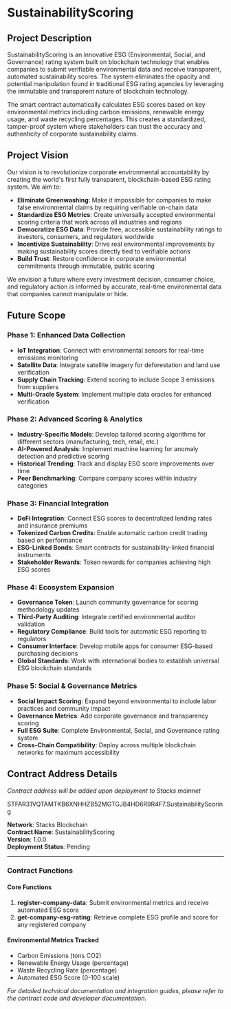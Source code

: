 # SustainabilityScoring

## Project Description

SustainabilityScoring is an innovative ESG (Environmental, Social, and Governance) rating system built on blockchain technology that enables companies to submit verifiable environmental data and receive transparent, automated sustainability scores. The system eliminates the opacity and potential manipulation found in traditional ESG rating agencies by leveraging the immutable and transparent nature of blockchain technology.

The smart contract automatically calculates ESG scores based on key environmental metrics including carbon emissions, renewable energy usage, and waste recycling percentages. This creates a standardized, tamper-proof system where stakeholders can trust the accuracy and authenticity of corporate sustainability claims.

## Project Vision

Our vision is to revolutionize corporate environmental accountability by creating the world's first fully transparent, blockchain-based ESG rating system. We aim to:

- **Eliminate Greenwashing**: Make it impossible for companies to make false environmental claims by requiring verifiable on-chain data
- **Standardize ESG Metrics**: Create universally accepted environmental scoring criteria that work across all industries and regions  
- **Democratize ESG Data**: Provide free, accessible sustainability ratings to investors, consumers, and regulators worldwide
- **Incentivize Sustainability**: Drive real environmental improvements by making sustainability scores directly tied to verifiable actions
- **Build Trust**: Restore confidence in corporate environmental commitments through immutable, public scoring

We envision a future where every investment decision, consumer choice, and regulatory action is informed by accurate, real-time environmental data that companies cannot manipulate or hide.

## Future Scope

### Phase 1: Enhanced Data Collection
- **IoT Integration**: Connect with environmental sensors for real-time emissions monitoring
- **Satellite Data**: Integrate satellite imagery for deforestation and land use verification
- **Supply Chain Tracking**: Extend scoring to include Scope 3 emissions from suppliers
- **Multi-Oracle System**: Implement multiple data oracles for enhanced verification

### Phase 2: Advanced Scoring & Analytics  
- **Industry-Specific Models**: Develop tailored scoring algorithms for different sectors (manufacturing, tech, retail, etc.)
- **AI-Powered Analysis**: Implement machine learning for anomaly detection and predictive scoring
- **Historical Trending**: Track and display ESG score improvements over time
- **Peer Benchmarking**: Compare company scores within industry categories

### Phase 3: Financial Integration
- **DeFi Integration**: Connect ESG scores to decentralized lending rates and insurance premiums
- **Tokenized Carbon Credits**: Enable automatic carbon credit trading based on performance
- **ESG-Linked Bonds**: Smart contracts for sustainability-linked financial instruments
- **Stakeholder Rewards**: Token rewards for companies achieving high ESG scores

### Phase 4: Ecosystem Expansion
- **Governance Token**: Launch community governance for scoring methodology updates
- **Third-Party Auditing**: Integrate certified environmental auditor validation
- **Regulatory Compliance**: Build tools for automatic ESG reporting to regulators
- **Consumer Interface**: Develop mobile apps for consumer ESG-based purchasing decisions
- **Global Standards**: Work with international bodies to establish universal ESG blockchain standards

### Phase 5: Social & Governance Metrics
- **Social Impact Scoring**: Expand beyond environmental to include labor practices and community impact
- **Governance Metrics**: Add corporate governance and transparency scoring
- **Full ESG Suite**: Complete Environmental, Social, and Governance rating system
- **Cross-Chain Compatibility**: Deploy across multiple blockchain networks for maximum accessibility

## Contract Address Details

*Contract address will be added upon deployment to Stacks mainnet*

STFAR31VQTAMTKB6XNHHZB52MGTGJB4HD6R9R4F7.SustainabilityScoring

**Network**: Stacks Blockchain  
**Contract Name**: SustainabilityScoring  
**Version**: 1.0.0  
**Deployment Status**: Pending  

---

### Contract Functions

#### Core Functions
1. **register-company-data**: Submit environmental metrics and receive automated ESG score
2. **get-company-esg-rating**: Retrieve complete ESG profile and score for any registered company

#### Environmental Metrics Tracked
- Carbon Emissions (tons CO2)
- Renewable Energy Usage (percentage)
- Waste Recycling Rate (percentage)
- Automated ESG Score (0-100 scale)

*For detailed technical documentation and integration guides, please refer to the contract code and developer documentation.*
